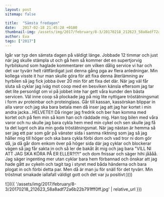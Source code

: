 ```yaml
---
layout: post
sitemap: false

title:  "Sämsta fredagen"
date:   2017-02-18 21:45:28 +0100
thumbnail-img: /assets/img/2017/february/8-3/20170218_212623_58a8adf72a6b22b791fff0ff.jpg
author: Eva
tags: ["2017"]
---
```


Igår var typ den sämsta dagen på väldigt länge. Jobbade 12 timmar och just när jag skulle stämpla ut och gå hem så kommer det en supertjorvig hyrbilskund som haglade kommentarer om vilken dålig service vi har och det var tyvärr helt rättfärdigat just denna gång pga av flera anledningar. Min kollega visste it hur man skulle göra för att fixa denna återlämning av hyrbilen så jag fick jobba över 20 min för att fixa det där. När jag väl får sluta så cyklar jag iväg mot coop med en besviken känsla eftersom jag tar det lite personligt om vi på jobbet inte har gett våra kunder den bästa servicen. Väl inne coop så plockade jag på mig lite nyttigare tröstätningsmat i form av proteinbar och proteinglass. Går till kassan, kassörskan blippar in alla varor och jag ska bara betala men då inser jag att jag har kortet i min andra jacka...HELVETE!! Då ringer jag fredrik och ber han komma med kortet och på fem min så kom han och räddade mig. Han tog bilen med våra varor och nu skulle jag bara cykla hem med min cykel och sen skulle jag få ta det lugnt och äta min goda tröstätningsmat. När jag nästan är hemma så ser jag ett par som går på vänster sida i samma riktning som jag så jag håller mig till höger och ska bara cykla förbi dom och vad tror ni dom gör då, ja då går dom enkom över på höger sida där jag cyklar och blockerar vägen så jag får sakta in och så ler de bakåt åt mig och jag bara "VILL NI ATT JAG SKA KÖRA PÅ ER ELLER?!?!" och dom fnissar och säger hihi jåååå. Jag säger ingenting mer utan cyklar bara hem förbannad och önskar att jag hade gått av cykeln och tagit tag i styret med båda händerna och bara plogat in och förbi detta par. Men då är man ju för snäll för det tyvärr. Min tröstmat smakade iallafall väldigt gott och det var ju positivt:))))

![]({{ '/assets/img/2017/february/8-3/20170218_212623_58a8adf72a6b22b791fff0ff.jpg'  | relative_url }})

